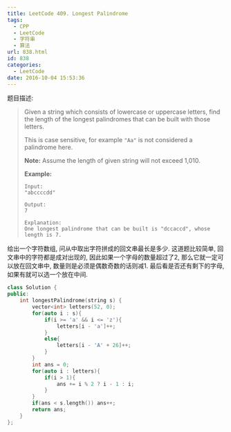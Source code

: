 ```yaml
---
title: LeetCode 409. Longest Palindrome
tags:
  - CPP
  - LeetCode
  - 字符串
  - 算法
url: 838.html
id: 838
categories:
  - LeetCode
date: 2016-10-04 15:53:36
---
```

题目描述:

> Given a string which consists of lowercase or uppercase letters, find the length of the longest palindromes that can be built with those letters.
>
> This is case sensitive, for example `"Aa"` is not considered a palindrome here.
>
> **Note:**
> Assume the length of given string will not exceed 1,010.
>
> **Example:**
>
> ```
> Input:
> "abccccdd"
>
> Output:
> 7
>
> Explanation:
> One longest palindrome that can be built is "dccaccd", whose length is 7.
> ```

给出一个字符数组, 问从中取出字符拼成的回文串最长是多少. 这道题比较简单, 回文串中的字符都是成对出现的, 因此如果一个字母的数量超过了2, 那么它就一定可以放在回文串中, 数量则是必须是偶数奇数的话则减1. 最后看是否还有剩下的字母, 如果有就可以选一个放在中间.

```cpp
class Solution {
public:
    int longestPalindrome(string s) {
        vector<int> letters(52, 0);
        for(auto i : s){
            if(i >= 'a' && i <= 'z'){
                letters[i - 'a']++;
            }
            else{
                letters[i - 'A' + 26]++;
            }
        }
        int ans = 0;
        for(auto i : letters){
            if(i > 1){
                ans += i % 2 ? i - 1 : i;
            }
        }
        if(ans < s.length()) ans++;
        return ans;
    }
};
```

